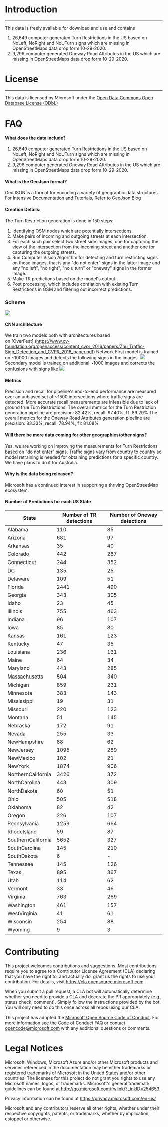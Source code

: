 # Introduction
-------------------
This data is freely available for download and use and contains 
1. 26,649 computer generated Turn Restrictions in the US based on NoLeft, NoRight and NoUTurn signs which are missing in OpenStreetMaps data drop form 10-29-2020. 
2. 9,296 computer generated Oneway Road Attributes in the US which are missing in OpenStreetMaps data drop form 10-29-2020.

# License
-------------------
This data is licensed by Microsoft under the [Open Data Commons Open Database License (ODbL)](https://opendatacommons.org/licenses/odbl/)

# FAQ
#### What does the data include?
1. 26,649 computer generated Turn Restrictions in the US based on NoLeft, NoRight and NoUTurn signs which are missing in OpenStreetMaps data drop form 10-29-2020. 
2. 9,296 computer generated Oneway Road Attributes in the US which are missing in OpenStreetMaps data drop form 10-29-2020.

#### What is the GeoJson format?
GeoJSON is a format for encoding a variety of geographic data structures. 
For Intensive Documentation and Tutorials, Refer to [GeoJson Blog](http://geojson.org/)

#### Creation Details:
The Turn Restriction generation is done in 150 steps:
1. Identifying OSM nodes which are potentially intersections.
2. Make pairs of incoming and outgoing streets at each intersection.
3. For each such pair select two street side images, one for capturing the view of the intersection from the incoming street and another one for capturing the outgoing streets.
4. Run Computer Vision Algorithm for detecting and turn restricting signs on those images, that is any "do not enter" signs in the latter image and any "no left", "no right", "no u turn" or "oneway" signs in the former image.
5. Make TR predictions based on the model's output.
6. Post processing, which includes conflation with existing Turn Restrictions in OSM and filtering out incorrect predictions.

### Scheme
![](/images/scheme.JPG)

#### CNN architecture
We train two models both with architectures based on [OverFeat] (https://www.cv-foundation.org/openaccess/content_cvpr_2016/papers/Zhu_Traffic-Sign_Detection_and_CVPR_2016_paper.pdf) Network 
First model is trained on ~10000 images and detects the following signs in the images. 
![](/images/main_labels.JPG)
Secondary model is trained on additional ~1000 images and corrects the confusions with signs like
![](/images/secondary_labels.JPG)

#### Metrics
Precision and recall for pipeline's end-to-end performance are measured over an unbiased set of ~1500 intersections where traffic signs are detected. More accurate recall measurements are infeasible due to lack of ground true Turn Restrictions.
The overall metrics for the Turn Restriction generation pipeline are precision: 82.42%, recall: 97.40%, f1: 89.29%
The overall metrics for the Oneway Road Attributes generation pipeline are precision: 83.33%, recall: 78.94%, f1: 81.08%

#### Will there be more data coming for other geographies/other signs?
Yes, we are working on improving the measurements for Turn Restrictions based on "do not enter" signs. Traffic signs vary from country to country so model retraining is needed for obtaining predictions for a specific country. We have plans to do it for Australia.

#### Why is the data being released?
Microsoft has a continued interest in supporting a thriving OpenStreetMap ecosystem.

#### Number of Predictions for each US State

<table>
  <thead>
        <tr>
            <th>State</th> <th>Number of TR detections</th>  <th>Number of Oneway detections</th>
        </tr>
    </thead>
    <tbody>
<tr><td>Alabama</td> <td>110</td> <td>85</td></tr>
<tr><td>Arizona</td> <td>681</td> <td>97</td></tr>
<tr><td>Arkansas</td> <td>35</td> <td>40</td></tr>
<tr><td>Colorado</td> <td>442</td> <td>267</td></tr>
<tr><td>Connecticut</td> <td>244</td> <td>352</td></tr>
<tr><td>DC</td> <td>135</td> <td>25</td></tr>
<tr><td>Delaware</td> <td>109</td> <td>51</td></tr>
<tr><td>Florida</td> <td>2441</td> <td>490</td></tr>
<tr><td>Georgia</td> <td>343</td> <td>305</td></tr>
<tr><td>Idaho</td> <td>23</td> <td>45</td></tr>
<tr><td>Illinois</td> <td>755</td> <td>463</td></tr>
<tr><td>Indiana</td> <td>96</td> <td>107</td></tr>
<tr><td>Iowa</td> <td>85</td> <td>80</td></tr>
<tr><td>Kansas</td> <td>161</td> <td>123</td></tr>
<tr><td>Kentucky</td> <td>47</td> <td>35</td></tr>
<tr><td>Louisiana</td> <td>236</td> <td>131</td></tr>
<tr><td>Maine</td> <td>64</td> <td>34</td></tr>
<tr><td>Maryland</td> <td>443</td> <td>285</td></tr>
<tr><td>Massachusetts</td> <td>504</td> <td>340</td></tr>
<tr><td>Michigan</td> <td>859</td> <td>231</td></tr>
<tr><td>Minnesota</td> <td>383</td> <td>143</td></tr>
<tr><td>Mississippi</td> <td>19</td> <td>31</td></tr>
<tr><td>Missouri</td> <td>220</td> <td>123</td></tr>
<tr><td>Montana</td> <td>51</td> <td>145</td></tr>
<tr><td>Nebraska</td> <td>172</td> <td>91</td></tr>
<tr><td>Nevada</td> <td>255</td> <td>33</td></tr>
<tr><td>NewHampshire</td> <td>88</td> <td>62</td></tr>
<tr><td>NewJersey</td> <td>1095</td> <td>289</td></tr>
<tr><td>NewMexico</td> <td>102</td> <td>21</td></tr>
<tr><td>NewYork</td> <td>1874</td> <td>906</td></tr>
<tr><td>NorthernCalifornia</td> <td>3426</td> <td>372</td></tr>
<tr><td>NorthCarolina</td> <td>443</td> <td>309</td></tr>
<tr><td>NorthDakota</td> <td>60</td> <td>51</td></tr>
<tr><td>Ohio</td> <td>505</td> <td>518</td></tr>
<tr><td>Oklahoma</td> <td>82</td> <td>42</td></tr>
<tr><td>Oregon</td> <td>226</td> <td>107</td></tr>
<tr><td>Pennsylvania</td> <td>1259</td> <td>664</td></tr>
<tr><td>RhodeIsland</td> <td>59</td> <td>87</td></tr>
<tr><td>SouthernCalifornia</td> <td>5652</td> <td>327</td></tr>
<tr><td>SouthCarolina</td> <td>145</td> <td>210</td></tr>
<tr><td>SouthDakota</td> <td>6</td> <td>-</td></tr>
<tr><td>Tennessee</td> <td>145</td> <td>126</td></tr>
<tr><td>Texas</td> <td>895</td> <td>367</td></tr>
<tr><td>Utah</td> <td>114</td> <td>62</td></tr>
<tr><td>Vermont</td> <td>33</td> <td>46</td></tr>
<tr><td>Virginia</td> <td>763</td> <td>269</td></tr>
<tr><td>Washington</td> <td>461</td> <td>157</td></tr>
<tr><td>WestVirginia</td> <td>41</td> <td>61</td></tr>
<tr><td>Wisconsin</td> <td>254</td> <td>88</td></tr>
<tr><td>Wyoming</td> <td>9</td> <td>3</td></tr>
    </tbody>
</table>

# Contributing

This project welcomes contributions and suggestions.  Most contributions require you to agree to a
Contributor License Agreement (CLA) declaring that you have the right to, and actually do, grant us
the rights to use your contribution. For details, visit https://cla.opensource.microsoft.com.

When you submit a pull request, a CLA bot will automatically determine whether you need to provide
a CLA and decorate the PR appropriately (e.g., status check, comment). Simply follow the instructions
provided by the bot. You will only need to do this once across all repos using our CLA.

This project has adopted the [Microsoft Open Source Code of Conduct](https://opensource.microsoft.com/codeofconduct/).
For more information see the [Code of Conduct FAQ](https://opensource.microsoft.com/codeofconduct/faq/) or
contact [opencode@microsoft.com](mailto:opencode@microsoft.com) with any additional questions or comments.

# Legal Notices

Microsoft, Windows, Microsoft Azure and/or other Microsoft products and services referenced in the documentation
may be either trademarks or registered trademarks of Microsoft in the United States and/or other countries.
The licenses for this project do not grant you rights to use any Microsoft names, logos, or trademarks.
Microsoft's general trademark guidelines can be found at http://go.microsoft.com/fwlink/?LinkID=254653.

Privacy information can be found at https://privacy.microsoft.com/en-us/

Microsoft and any contributors reserve all other rights, whether under their respective copyrights, patents,
or trademarks, whether by implication, estoppel or otherwise.
